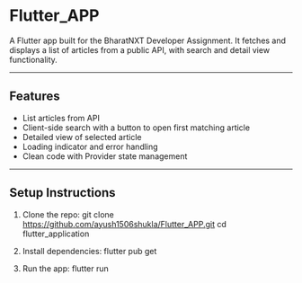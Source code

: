 # Flutter_APP

A Flutter app built for the BharatNXT Developer Assignment. It fetches and displays a list of articles from a public API, with search and detail view functionality.

---

## Features

- List articles from API
- Client-side search with a button to open first matching article
- Detailed view of selected article
- Loading indicator and error handling
- Clean code with Provider state management

---

## Setup Instructions

1. Clone the repo:
   git clone https://github.com/ayush1506shukla/Flutter_APP.git
   cd flutter_application

2. Install dependencies:
   flutter pub get

3. Run the app:
   flutter run